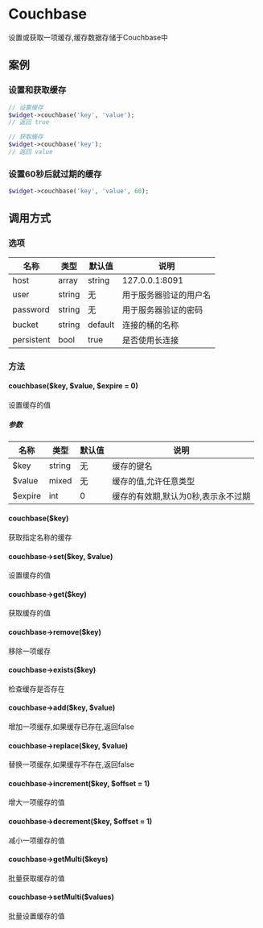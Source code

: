 Couchbase
=========

设置或获取一项缓存,缓存数据存储于Couchbase中

案例
----

### 设置和获取缓存
```php
// 设置缓存
$widget->couchbase('key', 'value');
// 返回 true

// 获取缓存
$widget->couchbase('key');
// 返回 value
```

### 设置60秒后就过期的缓存
```php
$widget->couchbase('key', 'value', 60);
```

调用方式
-------

### 选项

| 名称       | 类型         | 默认值         | 说明                                                    |
|------------|--------------|----------------|---------------------------------------------------------|
| host       | array|string | 127.0.0.1:8091 | Couchbase所在的服务器名称,端口为可选,默认端口是`8091`   |
| user       | string       | 无             | 用于服务器验证的用户名                                  |
| password   | string       | 无             | 用于服务器验证的密码                                    |
| bucket     | string       | default        | 连接的桶的名称                                          |
| persistent | bool         | true           | 是否使用长连接                                          |

### 方法

#### couchbase($key, $value, $expire = 0)
设置缓存的值

##### 参数

| 名称      | 类型      | 默认值    | 说明                                  |
|-----------|-----------|-----------|---------------------------------------|
| $key      | string    | 无        | 缓存的键名                            |
| $value    | mixed     | 无        | 缓存的值,允许任意类型                 |
| $expire   | int       | 0         | 缓存的有效期,默认为0秒,表示永不过期   |

#### couchbase($key)
获取指定名称的缓存

#### couchbase->set($key, $value)
设置缓存的值

#### couchbase->get($key)
获取缓存的值

#### couchbase->remove($key)
移除一项缓存

#### couchbase->exists($key)
检查缓存是否存在

#### couchbase->add($key, $value)
增加一项缓存,如果缓存已存在,返回false

#### couchbase->replace($key, $value)
替换一项缓存,如果缓存不存在,返回false

#### couchbase->increment($key, $offset = 1)
增大一项缓存的值

#### couchbase->decrement($key, $offset = 1)
减小一项缓存的值

#### couchbase->getMulti($keys)
批量获取缓存的值

#### couchbase->setMulti($values)
批量设置缓存的值